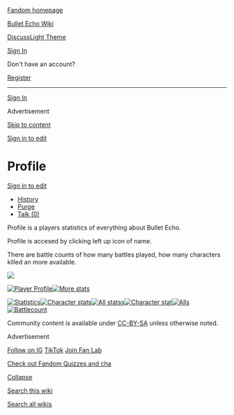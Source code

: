 [Fandom homepage](https://www.fandom.com/)

[Bullet Echo Wiki](https://bullet-echo.fandom.com/)

[Discuss](https://bullet-echo.fandom.com/f "Discuss")[Light Theme](https://bullet-echo.fandom.com/wiki/Profile# "Light Theme")

[Sign In](https://auth.fandom.com/signin?source=mw&redirect=https%3A%2F%2Fbullet-echo.fandom.com%2Fwiki%2FProfile)

Don't have an account?

[Register](https://auth.fandom.com/register?source=mw&redirect=https%3A%2F%2Fbullet-echo.fandom.com%2Fwiki%2FProfile)

* * *

[Sign In](https://auth.fandom.com/signin?source=mw&redirect=https%3A%2F%2Fbullet-echo.fandom.com%2Fwiki%2FProfile)

Advertisement

[Skip to content](https://bullet-echo.fandom.com/wiki/Profile#page-header)

[Sign in to edit](https://auth.fandom.com/signin?redirect=https%3A%2F%2Fbullet-echo.fandom.com%2Fwiki%2FProfile%3Fveaction%3Dedit&uselang=en)

# Profile

[Sign in to edit](https://auth.fandom.com/signin?redirect=https%3A%2F%2Fbullet-echo.fandom.com%2Fwiki%2FProfile%3Fveaction%3Dedit&uselang=en)

- [History](https://bullet-echo.fandom.com/wiki/Profile?action=history)
- [Purge](https://bullet-echo.fandom.com/wiki/Profile?action=purge)
- [Talk (0)](https://bullet-echo.fandom.com/wiki/Talk:Profile?action=edit&redlink=1)

Profile is a players statistics of everything about Bullet Echo.

Profile is accesed by clicking left up icon of name.

There are battle counts of how many battles played, how many characters killed an more available.

[![](https://static.wikia.nocookie.net/bullet-echo/images/4/4c/User_Interface_of_Bullet_Echo_.jpg/revision/latest?cb=20240823183619)](https://static.wikia.nocookie.net/bullet-echo/images/4/4c/User_Interface_of_Bullet_Echo_.jpg/revision/latest?cb=20240823183619)

[![Player Profile](https://static.wikia.nocookie.net/bullet-echo/images/3/33/Player_Profile.jpg/revision/latest?cb=20240823183622)](https://static.wikia.nocookie.net/bullet-echo/images/3/33/Player_Profile.jpg/revision/latest?cb=20240823183622)[![More stats](https://static.wikia.nocookie.net/bullet-echo/images/2/2f/More_stats.jpg/revision/latest?cb=20240823183625)](https://static.wikia.nocookie.net/bullet-echo/images/2/2f/More_stats.jpg/revision/latest?cb=20240823183625)

[![Statistics](https://static.wikia.nocookie.net/bullet-echo/images/d/de/Statistics.jpg/revision/latest?cb=20240823183625)](https://static.wikia.nocookie.net/bullet-echo/images/d/de/Statistics.jpg/revision/latest?cb=20240823183625)[![Character stats](https://static.wikia.nocookie.net/bullet-echo/images/8/88/Character_stats.jpg/revision/latest?cb=20240823183624)](https://static.wikia.nocookie.net/bullet-echo/images/8/88/Character_stats.jpg/revision/latest?cb=20240823183624)[![All statss](https://static.wikia.nocookie.net/bullet-echo/images/b/bc/All_statss.jpg/revision/latest?cb=20240823183625)](https://static.wikia.nocookie.net/bullet-echo/images/b/bc/All_statss.jpg/revision/latest?cb=20240823183625)[![Character stat](https://static.wikia.nocookie.net/bullet-echo/images/7/72/Character_stat.jpg/revision/latest?cb=20240823183626)](https://static.wikia.nocookie.net/bullet-echo/images/7/72/Character_stat.jpg/revision/latest?cb=20240823183626)[![Alls](https://static.wikia.nocookie.net/bullet-echo/images/c/c0/Alls.jpg/revision/latest?cb=20240823183627)](https://static.wikia.nocookie.net/bullet-echo/images/c/c0/Alls.jpg/revision/latest?cb=20240823183627)[![Battlecount](https://static.wikia.nocookie.net/bullet-echo/images/a/ab/Battlecount.jpg/revision/latest?cb=20240823183628)](https://static.wikia.nocookie.net/bullet-echo/images/a/ab/Battlecount.jpg/revision/latest?cb=20240823183628)

Community content is available under [CC-BY-SA](https://www.fandom.com/licensing) unless otherwise noted.

Advertisement

[Follow on IG](https://bit.ly/FandomIG) [TikTok](https://bit.ly/TikTokFandom) [Join Fan Lab](https://bit.ly/FanLabWikiBar)

[Check out Fandom Quizzes and cha](https://bit.ly/WBTrivia2)

[Collapse](https://bullet-echo.fandom.com/wiki/Profile# "Collapse")

[Search this wiki](https://bullet-echo.fandom.com/wiki/Special:Search?scope=internal&query=&h=1&isFromHighlightActions=on)

[Search all wikis](https://bullet-echo.fandom.com/wiki/Special:Search?scope=cross-wiki&query=&h=1&isFromHighlightActions=on)